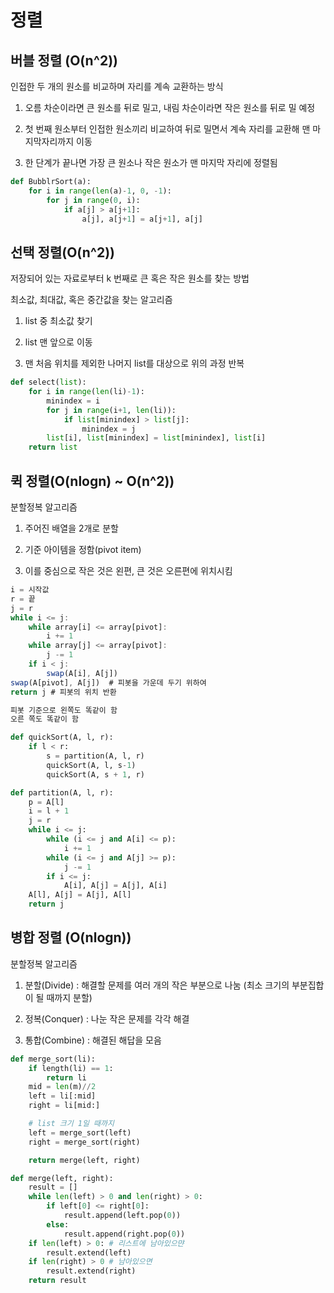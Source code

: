 # 정렬

## 버블 정렬 (O(n^2))

인접한 두 개의 원소를 비교하며 자리를 계속 교환하는 방식

1. 오름 차순이라면 큰 원소를 뒤로 밀고, 내림 차순이라면 작은 원소를 뒤로 밀 예정

2. 첫 번째 원소부터 인접한 원소끼리 비교하여 뒤로 밀면서 계속 자리를 교환해 맨 마지막자리까지 이동

3. 한 단계가 끝나면 가장 큰 원소나 작은 원소가 맨 마지막 자리에 정렬됨

```python
def BubblrSort(a):
    for i in range(len(a)-1, 0, -1):
        for j in range(0, i):
            if a[j] > a[j+1]:
                a[j], a[j+1] = a[j+1], a[j]
```



## 선택 정렬(O(n^2))

저장되어 있는 자료로부터 k 번째로 큰 혹은 작은 원소를 찾는 방법

최소값, 최대값, 혹은 중간값을 찾는 알고리즘

1. list 중 최소값 찾기

2. list 맨 앞으로 이동

3. 맨 처음 위치를 제외한 나머지 list를 대상으로 위의 과정 반복

```python
def select(list):
    for i in range(len(li)-1):
        minindex = i
        for j in range(i+1, len(li)):
            if list[minindex] > list[j]:
                minindex = j
        list[i], list[minindex] = list[minindex], list[i]
    return list
```



## 퀵 정렬(O(nlogn) ~ O(n^2))

분할정복 알고리즘

1. 주어진 배열을 2개로 분할

2. 기준 아이템을 정함(pivot item)

3. 이를 중심으로 작은 것은 왼편, 큰 것은 오른편에 위치시킴

```typescript
i = 시작값
r = 끝
j = r
while i <= j:
    while array[i] <= array[pivot]:
        i += 1
    while array[j] <= array[pivot]:
        j -= 1
    if i < j:
        swap(A[i], A[j])
swap(A[pivot], A[j])  # 피봇을 가운데 두기 위하여
return j # 피봇의 위치 반환

피봇 기준으로 왼쪽도 똑같이 함
오른 쪽도 똑같이 함
```

```python
def quickSort(A, l, r):
    if l < r:
        s = partition(A, l, r)
        quickSort(A, l, s-1)
        quickSort(A, s + 1, r)

def partition(A, l, r):
    p = A[l]
    i = l + 1
    j = r
    while i <= j:
        while (i <= j and A[i] <= p):
            i += 1
        while (i <= j and A[j] >= p):
            j -= 1
        if i <= j:
            A[i], A[j] = A[j], A[i]
    A[l], A[j] = A[j], A[l]
    return j
```



## 병합 정렬 (O(nlogn))

분할정복 알고리즘

1. 분할(Divide) : 해결할 문제를 여러 개의 작은 부분으로 나눔 (최소 크기의 부분집합이 될 때까지 분할)

2. 정복(Conquer) : 나눈 작은 문제를 각각 해결

3. 통합(Combine) : 해결된 해답을 모음

```python
def merge_sort(li):
    if length(li) == 1:
        return li
    mid = len(m)//2
    left = li[:mid]
    right = li[mid:]

    # list 크기 1일 때까지
    left = merge_sort(left)
    right = merge_sort(right)

    return merge(left, right)

def merge(left, right):
    result = []
    while len(left) > 0 and len(right) > 0:
        if left[0] <= right[0]:
            result.append(left.pop(0))
        else:
            result.append(right.pop(0))
    if len(left) > 0: # 리스트에 남아있으먄
        result.extend(left)
    if len(right) > 0 # 남아있으면
        result.extend(right)
    return result
```


